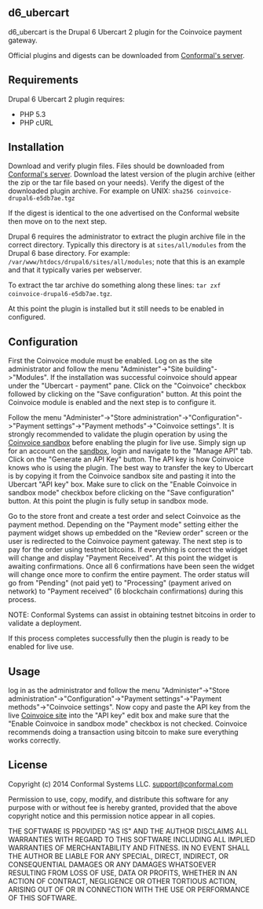 d6_ubercart
------------
d6_ubercart is the Drupal 6 Ubercart 2 plugin for the Coinvoice payment
gateway.

Official plugins and digests can be downloaded from [Conformal's
server](https://opensource.conformal.com/snapshots/coinvoice-plugins/d6_ubercart/).

## Requirements

Drupal 6 Ubercart 2 plugin requires:
- PHP 5.3
- PHP cURL

## Installation

Download and verify plugin files.  Files should be downloaded from [Conformal's
server](https://opensource.conformal.com/snapshots/coinvoice-plugins/d6_ubercart/).
Download the latest version of the plugin archive (either the zip or the tar
file based on your needs).  Verify the digest of the downloaded plugin archive.
For example on UNIX:
```sha256 coinvoice-drupal6-e5db7ae.tgz```

If the digest is identical to the one advertised on the Conformal website then
move on to the next step.

Drupal 6 requires the administrator to extract the plugin archive file in the
correct directory.  Typically this directory is at ```sites/all/modules``` from
the Drupal 6 base directory.  For example:
```/var/www/htdocs/drupal6/sites/all/modules```; note that this is an example
and that it typically varies per webserver.

To extract the tar archive do something along these lines:
```tar zxf coinvoice-drupal6-e5db7ae.tgz```.

At this point the plugin is installed but it still needs to be enabled in
configured.

## Configuration

First the Coinvoice module must be enabled.  Log on as the site administrator
and follow the menu "Administer"->"Site building"->"Modules".  If the
installation was successful coinvoice should appear under the "Ubercart -
payment" pane.  Click on the "Coinvoice" checkbox followed by clicking on the
"Save configuration" button.  At this point the Coinvoice module is enabled and
the next step is to configure it.

Follow the menu "Administer"->"Store administration"->"Configuration"->"Payment
settings"->"Payment methods"->"Coinvoice settings".  It is strongly recommended
to validate the plugin operation by using the [Coinvoice
sandbox](https://sandbox.coinvoice.com/) before enabling the plugin for live
use.  Simply sign up for an account on the
[sandbox](https://sandbox.coinvoice.com/), login and navigate to the "Manage
API" tab.  Click on the "Generate an API Key" button.  The API key is how
Coinvoice knows who is using the plugin.  The best way to transfer the key to
Ubercart is by copying it from the Coinvoice sandbox site and pasting it into
the Ubercart "API key" box.  Make sure to click on the "Enable Coinvoice in
sandbox mode" checkbox before clicking on the "Save configuration" button.  At
this point the plugin is fully setup in sandbox mode.

Go to the store front and create a test order and select Coinvoice as the
payment method.  Depending on the "Payment mode" setting either the payment
widget shows up embedded on the "Review order" screen or the user is redirected
to the Coinvoice payment gateway.  The next step is to pay for the order using
testnet bitcoins.  If everything is correct the widget will change and display
"Payment Received".  At this point the widget is awaiting confirmations.  Once
all 6 confirmations have been seen the widget will change once more to confirm
the entire payment.  The order status will go from "Pending" (not paid yet) to
"Processing" (payment arived on network) to "Payment received" (6 blockchain
confirmations) during this process.

NOTE: Conformal Systems can assist in obtaining testnet bitcoins in order to
validate a deployment.

If this process completes successfully then the plugin is ready to be enabled
for live use.

## Usage

log in as the administrator and follow the menu "Administer"->"Store
administration"->"Configuration"->"Payment settings"->"Payment
methods"->"Coinvoice settings".  Now copy and paste the API key from the live
[Coinvoice site](https://coinvoice.com) into the "API key" edit box and make
sure that the "Enable Coinvoice in sandbox mode" checkbox is not checked.
Coinvoice recommends doing a transaction using bitcoin to make sure everything
works correctly.

## License

Copyright (c) 2014 Conformal Systems LLC. <support@conformal.com>

Permission to use, copy, modify, and distribute this software for any
purpose with or without fee is hereby granted, provided that the above
copyright notice and this permission notice appear in all copies.

THE SOFTWARE IS PROVIDED "AS IS" AND THE AUTHOR DISCLAIMS ALL WARRANTIES
WITH REGARD TO THIS SOFTWARE INCLUDING ALL IMPLIED WARRANTIES OF
MERCHANTABILITY AND FITNESS. IN NO EVENT SHALL THE AUTHOR BE LIABLE FOR
ANY SPECIAL, DIRECT, INDIRECT, OR CONSEQUENTIAL DAMAGES OR ANY DAMAGES
WHATSOEVER RESULTING FROM LOSS OF USE, DATA OR PROFITS, WHETHER IN AN
ACTION OF CONTRACT, NEGLIGENCE OR OTHER TORTIOUS ACTION, ARISING OUT OF
OR IN CONNECTION WITH THE USE OR PERFORMANCE OF THIS SOFTWARE.
